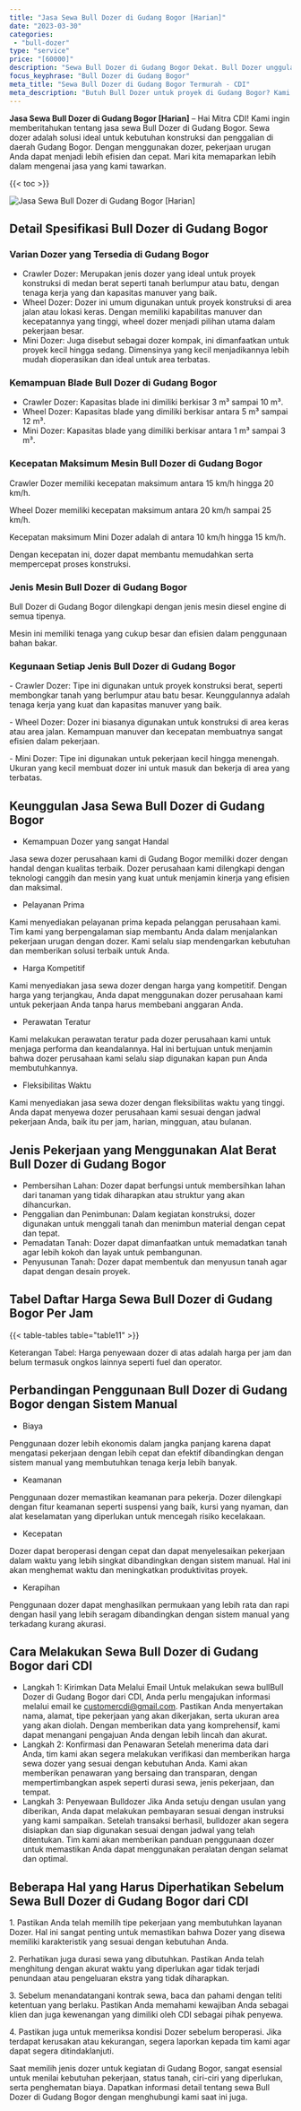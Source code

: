 ```yaml
---
title: "Jasa Sewa Bull Dozer di Gudang Bogor [Harian]"
date: "2023-03-30"
categories:
 - "bull-dozer"
type: "service"
price: "[60000]"
description: "Sewa Bull Dozer di Gudang Bogor Dekat. Bull Dozer unggulan untuk kebutuhan proyek konstruksi dengan performa maksimal. Dapatkan informasi lengkap dengan menghubungi kami."
focus_keyphrase: "Bull Dozer di Gudang Bogor"
meta_title: "Sewa Bull Dozer di Gudang Bogor Termurah - CDI"
meta_description: "Butuh Bull Dozer untuk proyek di Gudang Bogor? Kami adalah solusi tepat dengan solusi optimal. Segera hubungi kami."
---
```


**Jasa Sewa Bull Dozer di Gudang Bogor [Harian]** – Hai Mitra CDI! Kami ingin memberitahukan tentang jasa sewa Bull Dozer di Gudang Bogor. Sewa dozer adalah solusi ideal untuk kebutuhan konstruksi dan penggalian di daerah Gudang Bogor. Dengan menggunakan dozer, pekerjaan urugan Anda dapat menjadi lebih efisien dan cepat. Mari kita memaparkan lebih dalam mengenai jasa yang kami tawarkan.

{{< toc >}}

![Jasa Sewa Bull Dozer di Gudang Bogor [Harian]](/images/bull-dozer/bull-dozer-28.jpg)

## Detail Spesifikasi Bull Dozer di Gudang Bogor

### Varian Dozer yang Tersedia di Gudang Bogor

*   Crawler Dozer: Merupakan jenis dozer yang ideal untuk proyek konstruksi di medan berat seperti tanah berlumpur atau batu, dengan tenaga kerja yang dan kapasitas manuver yang baik.
*   Wheel Dozer: Dozer ini umum digunakan untuk proyek konstruksi di area jalan atau lokasi keras. Dengan memiliki kapabilitas manuver dan kecepatannya yang tinggi, wheel dozer menjadi pilihan utama dalam pekerjaan besar.
*   Mini Dozer: Juga disebut sebagai dozer kompak, ini dimanfaatkan untuk proyek kecil hingga sedang. Dimensinya yang kecil menjadikannya lebih mudah dioperasikan dan ideal untuk area terbatas.

### Kemampuan Blade Bull Dozer di Gudang Bogor

*   Crawler Dozer: Kapasitas blade ini dimiliki berkisar 3 m³ sampai 10 m³.
*   Wheel Dozer: Kapasitas blade yang dimiliki berkisar antara 5 m³ sampai 12 m³.
*   Mini Dozer: Kapasitas blade yang dimiliki berkisar antara 1 m³ sampai 3 m³.

### Kecepatan Maksimum Mesin Bull Dozer di Gudang Bogor

Crawler Dozer memiliki kecepatan maksimum antara 15 km/h hingga 20 km/h.

Wheel Dozer memiliki kecepatan maksimum antara 20 km/h sampai 25 km/h.

Kecepatan maksimum Mini Dozer adalah di antara 10 km/h hingga 15 km/h.

Dengan kecepatan ini, dozer dapat membantu memudahkan serta mempercepat proses konstruksi.

### Jenis Mesin Bull Dozer di Gudang Bogor

Bull Dozer di Gudang Bogor dilengkapi dengan jenis mesin diesel engine di semua tipenya.

Mesin ini memiliki tenaga yang cukup besar dan efisien dalam penggunaan bahan bakar.

### Kegunaan Setiap Jenis Bull Dozer di Gudang Bogor

\- Crawler Dozer: Tipe ini digunakan untuk proyek konstruksi berat, seperti membongkar tanah yang berlumpur atau batu besar. Keunggulannya adalah tenaga kerja yang kuat dan kapasitas manuver yang baik.

\- Wheel Dozer: Dozer ini biasanya digunakan untuk konstruksi di area keras atau area jalan. Kemampuan manuver dan kecepatan membuatnya sangat efisien dalam pekerjaan.

\- Mini Dozer: Tipe ini digunakan untuk pekerjaan kecil hingga menengah. Ukuran yang kecil membuat dozer ini untuk masuk dan bekerja di area yang terbatas.

## Keunggulan Jasa Sewa Bull Dozer di Gudang Bogor

*   Kemampuan Dozer yang sangat Handal

Jasa sewa dozer perusahaan kami di Gudang Bogor memiliki dozer dengan handal dengan kualitas terbaik. Dozer perusahaan kami dilengkapi dengan teknologi canggih dan mesin yang kuat untuk menjamin kinerja yang efisien dan maksimal.
*   Pelayanan Prima

Kami menyediakan pelayanan prima kepada pelanggan perusahaan kami. Tim kami yang berpengalaman siap membantu Anda dalam menjalankan pekerjaan urugan dengan dozer. Kami selalu siap mendengarkan kebutuhan dan memberikan solusi terbaik untuk Anda.
*   Harga Kompetitif

Kami menyediakan jasa sewa dozer dengan harga yang kompetitif. Dengan harga yang terjangkau, Anda dapat menggunakan dozer perusahaan kami untuk pekerjaan Anda tanpa harus membebani anggaran Anda.
*   Perawatan Teratur

Kami melakukan perawatan teratur pada dozer perusahaan kami untuk menjaga performa dan keandalannya. Hal ini bertujuan untuk menjamin bahwa dozer perusahaan kami selalu siap digunakan kapan pun Anda membutuhkannya.
*   Fleksibilitas Waktu

Kami menyediakan jasa sewa dozer dengan fleksibilitas waktu yang tinggi. Anda dapat menyewa dozer perusahaan kami sesuai dengan jadwal pekerjaan Anda, baik itu per jam, harian, mingguan, atau bulanan.

## Jenis Pekerjaan yang Menggunakan Alat Berat Bull Dozer di Gudang Bogor

*   Pembersihan Lahan: Dozer dapat berfungsi untuk membersihkan lahan dari tanaman yang tidak diharapkan atau struktur yang akan dihancurkan.
*   Penggalian dan Penimbunan: Dalam kegiatan konstruksi, dozer digunakan untuk menggali tanah dan menimbun material dengan cepat dan tepat.
*   Pemadatan Tanah: Dozer dapat dimanfaatkan untuk memadatkan tanah agar lebih kokoh dan layak untuk pembangunan.
*   Penyusunan Tanah: Dozer dapat membentuk dan menyusun tanah agar dapat dengan desain proyek.

## Tabel Daftar Harga Sewa Bull Dozer di Gudang Bogor Per Jam

{{< table-tables table="table11" >}}

Keterangan Tabel: Harga penyewaan dozer di atas adalah harga per jam dan belum termasuk ongkos lainnya seperti fuel dan operator.

## Perbandingan Penggunaan Bull Dozer di Gudang Bogor dengan Sistem Manual

*   Biaya

Penggunaan dozer lebih ekonomis dalam jangka panjang karena dapat mengatasi pekerjaan dengan lebih cepat dan efektif dibandingkan dengan sistem manual yang membutuhkan tenaga kerja lebih banyak.
*   Keamanan

Penggunaan dozer memastikan keamanan para pekerja. Dozer dilengkapi dengan fitur keamanan seperti suspensi yang baik, kursi yang nyaman, dan alat keselamatan yang diperlukan untuk mencegah risiko kecelakaan.
*   Kecepatan

Dozer dapat beroperasi dengan cepat dan dapat menyelesaikan pekerjaan dalam waktu yang lebih singkat dibandingkan dengan sistem manual. Hal ini akan menghemat waktu dan meningkatkan produktivitas proyek.
*   Kerapihan

Penggunaan dozer dapat menghasilkan permukaan yang lebih rata dan rapi dengan hasil yang lebih seragam dibandingkan dengan sistem manual yang terkadang kurang akurasi.

## Cara Melakukan Sewa Bull Dozer di Gudang Bogor dari CDI

*   Langkah 1: Kirimkan Data Melalui Email
Untuk melakukan sewa bullBull Dozer di Gudang Bogor dari CDI, Anda perlu mengajukan informasi melalui email ke customercdi@gmail.com. Pastikan Anda menyertakan nama, alamat, tipe pekerjaan yang akan dikerjakan, serta ukuran area yang akan diolah. Dengan memberikan data yang komprehensif, kami dapat menangani pengajuan Anda dengan lebih lincah dan akurat.
*   Langkah 2: Konfirmasi dan Penawaran
Setelah menerima data dari Anda, tim kami akan segera melakukan verifikasi dan memberikan harga sewa dozer yang sesuai dengan kebutuhan Anda. Kami akan memberikan penawaran yang bersaing dan transparan, dengan mempertimbangkan aspek seperti durasi sewa, jenis pekerjaan, dan tempat.
*   Langkah 3: Penyewaan Bulldozer
Jika Anda setuju dengan usulan yang diberikan, Anda dapat melakukan pembayaran sesuai dengan instruksi yang kami sampaikan. Setelah transaksi berhasil, bulldozer akan segera disiapkan dan siap digunakan sesuai dengan jadwal yang telah ditentukan. Tim kami akan memberikan panduan penggunaan dozer untuk memastikan Anda dapat menggunakan peralatan dengan selamat dan optimal.

## Beberapa Hal yang Harus Diperhatikan Sebelum Sewa Bull Dozer di Gudang Bogor dari CDI

1\.  Pastikan Anda telah memilih tipe pekerjaan yang membutuhkan layanan Dozer. Hal ini sangat penting untuk memastikan bahwa Dozer yang disewa memiliki karakteristik yang sesuai dengan kebutuhan Anda.

2\.  Perhatikan juga durasi sewa yang dibutuhkan. Pastikan Anda telah menghitung dengan akurat waktu yang diperlukan agar tidak terjadi penundaan atau pengeluaran ekstra yang tidak diharapkan.

3\.  Sebelum menandatangani kontrak sewa, baca dan pahami dengan teliti ketentuan yang berlaku. Pastikan Anda memahami kewajiban Anda sebagai klien dan juga kewenangan yang dimiliki oleh CDI sebagai pihak penyewa.

4\.  Pastikan juga untuk memeriksa kondisi Dozer sebelum beroperasi. Jika terdapat kerusakan atau kekurangan, segera laporkan kepada tim kami agar dapat segera ditindaklanjuti.

Saat memilih jenis dozer untuk kegiatan di Gudang Bogor, sangat esensial untuk menilai kebutuhan pekerjaan, status tanah, ciri-ciri yang diperlukan, serta penghematan biaya. Dapatkan informasi detail tentang sewa Bull Dozer di Gudang Bogor dengan menghubungi kami saat ini juga.